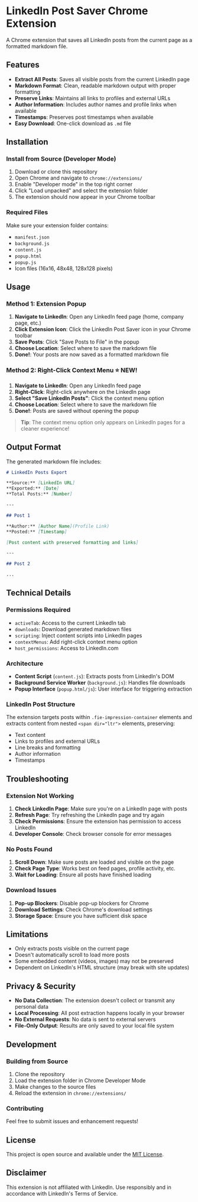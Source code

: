 # LinkedIn Post Saver Chrome Extension

A Chrome extension that saves all LinkedIn posts from the current page as a formatted markdown file.

## Features

- **Extract All Posts**: Saves all visible posts from the current LinkedIn page
- **Markdown Format**: Clean, readable markdown output with proper formatting
- **Preserve Links**: Maintains all links to profiles and external URLs
- **Author Information**: Includes author names and profile links when available
- **Timestamps**: Preserves post timestamps when available
- **Easy Download**: One-click download as `.md` file

## Installation

### Install from Source (Developer Mode)

1. Download or clone this repository
2. Open Chrome and navigate to `chrome://extensions/`
3. Enable "Developer mode" in the top right corner
4. Click "Load unpacked" and select the extension folder
5. The extension should now appear in your Chrome toolbar

### Required Files

Make sure your extension folder contains:

- `manifest.json`
- `background.js`
- `content.js`
- `popup.html`
- `popup.js`
- Icon files (16x16, 48x48, 128x128 pixels)

## Usage

### Method 1: Extension Popup

1. **Navigate to LinkedIn**: Open any LinkedIn feed page (home, company page, etc.)
2. **Click Extension Icon**: Click the LinkedIn Post Saver icon in your Chrome toolbar
3. **Save Posts**: Click "Save Posts to File" in the popup
4. **Choose Location**: Select where to save the markdown file
5. **Done!**: Your posts are now saved as a formatted markdown file

### Method 2: Right-Click Context Menu ⭐ NEW!

1. **Navigate to LinkedIn**: Open any LinkedIn feed page
2. **Right-Click**: Right-click anywhere on the LinkedIn page
3. **Select "Save LinkedIn Posts"**: Click the context menu option
4. **Choose Location**: Select where to save the markdown file
5. **Done!**: Posts are saved without opening the popup

> **Tip**: The context menu option only appears on LinkedIn pages for a cleaner experience!

## Output Format

The generated markdown file includes:

```markdown
# LinkedIn Posts Export

**Source:** [LinkedIn URL]
**Exported:** [Date]
**Total Posts:** [Number]

---

## Post 1

**Author:** [Author Name](Profile Link)
**Posted:** [Timestamp]

[Post content with preserved formatting and links]

---

## Post 2

...
```

## Technical Details

### Permissions Required

- `activeTab`: Access to the current LinkedIn tab
- `downloads`: Download generated markdown files
- `scripting`: Inject content scripts into LinkedIn pages
- `contextMenus`: Add right-click context menu option
- `host_permissions`: Access to LinkedIn.com

### Architecture

- **Content Script** (`content.js`): Extracts posts from LinkedIn's DOM
- **Background Service Worker** (`background.js`): Handles file downloads
- **Popup Interface** (`popup.html/js`): User interface for triggering extraction

### LinkedIn Post Structure

The extension targets posts within `.fie-impression-container` elements and extracts content from nested `<span dir="ltr">` elements, preserving:

- Text content
- Links to profiles and external URLs
- Line breaks and formatting
- Author information
- Timestamps

## Troubleshooting

### Extension Not Working

1. **Check LinkedIn Page**: Make sure you're on a LinkedIn page with posts
2. **Refresh Page**: Try refreshing the LinkedIn page and try again
3. **Check Permissions**: Ensure the extension has permission to access LinkedIn
4. **Developer Console**: Check browser console for error messages

### No Posts Found

1. **Scroll Down**: Make sure posts are loaded and visible on the page
2. **Check Page Type**: Works best on feed pages, profile activity, etc.
3. **Wait for Loading**: Ensure all posts have finished loading

### Download Issues

1. **Pop-up Blockers**: Disable pop-up blockers for Chrome
2. **Download Settings**: Check Chrome's download settings
3. **Storage Space**: Ensure you have sufficient disk space

## Limitations

- Only extracts posts visible on the current page
- Doesn't automatically scroll to load more posts
- Some embedded content (videos, images) may not be preserved
- Dependent on LinkedIn's HTML structure (may break with site updates)

## Privacy & Security

- **No Data Collection**: The extension doesn't collect or transmit any personal data
- **Local Processing**: All post extraction happens locally in your browser
- **No External Requests**: No data is sent to external servers
- **File-Only Output**: Results are only saved to your local file system

## Development

### Building from Source

1. Clone the repository
2. Load the extension folder in Chrome Developer Mode
3. Make changes to the source files
4. Reload the extension in `chrome://extensions/`

### Contributing

Feel free to submit issues and enhancement requests!

## License

This project is open source and available under the [MIT License](LICENSE).

## Disclaimer

This extension is not affiliated with LinkedIn. Use responsibly and in accordance with LinkedIn's Terms of Service.
